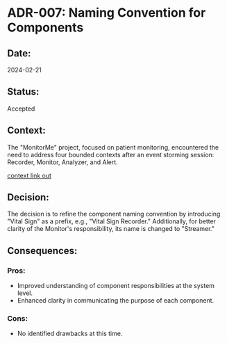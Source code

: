 # ADR-007: Naming Convention for Components

## Date:
2024-02-21

## Status:
Accepted

## Context:
The "MonitorMe" project, focused on patient monitoring, encountered the need to address four bounded contexts after an event storming session: Recorder, Monitor, Analyzer, and Alert.

[context link out](/EventStorming/EventStorming.md#summary)

## Decision:
The decision is to refine the component naming convention by introducing "Vital Sign" as a prefix, e.g., "Vital Sign Recorder." Additionally, for better clarity of the Monitor's responsibility, its name is changed to "Streamer."

## Consequences:
### Pros:
- Improved understanding of component responsibilities at the system level.
- Enhanced clarity in communicating the purpose of each component.

### Cons:
- No identified drawbacks at this time.
